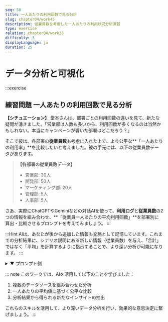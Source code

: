 ```yaml
---
seq: 50
title: 一人あたりの利用回数で見る分析
slug: chapter04/work45
description: 従業員数を考慮した一人あたりの利用状況分析演習
type: exercise
relation: chapter04/work33
difficulty: 3
displayLanguage: ja
duration: 25
---
```


# データ分析と可視化
:::exercise
## 練習問題 一人あたりの利用回数で見る分析


**【シチュエーション】**
堂本さんは、部署ごとの利用回数の違いを見て、新たな疑問が湧きました。「営業部は人数も多いから、利用回数が多くなるのは当然かもしれない。本当にキャンペーンが響いた部署はどこだろう？」

そこで彼は、各部署の**従業員数**も考慮に入れた上で、より公平な**「一人あたりの利用率」**を比較したいと考えました。彼の手元には、以下の従業員数データがあります。

> **【各部署の従業員数データ】**
> - 営業部: 30人
> - 開発部: 50人
> - マーケティング部: 20人
> - 管理部: 5人
> - 人事部: 5人

さあ、実際にChatGPTやGeminiなどの対話AIを使って、**利用ログ**と**従業員数**の2つの情報を組み合わせ、**「従業員一人あたりの平均利用回数」**を部署別に算出・比較させるプロンプトを考えてみましょう。
:::

:::Hint
AIは、あなたが後から追加した情報も文脈として記憶しています。これまでの分析結果に、シナリオ説明にある新しい情報（従業員数）を与え、「合計」ではなく「平均」を計算するように指示することで、より深い分析が可能になります。
:::

<details>
<summary>▼ プロンプト例</summary>

```markdown
素晴らしい分析です。最後に、もう一段階深い分析をお願いします。
先ほどの部署別利用回数に、以下の従業員数データを加味して、より公平な利用率を算出したいです。

# 各部署の従業員数
- 営業部: 30人
- 開発部: 50人
- マーケティング部: 20人
- 管理部: 5人
- 人事部: 5人

# 指示
1.  部署ごとに「従業員一人あたりの平均利用回数」を算出してください。
2.  その結果を棒グラフで可視化してください。
3.  この結果から、総利用回数のランキングとは異なる、新しい発見があれば教えてください。
```

### 期待される出力例

```markdown
承知いたしました。従業員数を考慮した、一人あたりの平均利用回数を算出します。

**1. 従業員一人あたりの平均利用回数**
- 管理部: 30.0回/人 (150回 ÷ 5人)
- 人事部: 20.0回/人 (100回 ÷ 5人)
- 営業部: 15.0回/人 (450回 ÷ 30人)
- マーケティング部: 12.5回/人 (250回 ÷ 20人)
- 開発部: 6.0回/人 (300回 ÷ 50人)

**2. 部署別 平均利用回数の棒グラフ**

[部署別 平均利用回数の棒グラフの画像]

**3. 新たな発見**
総利用回数ではランキング下位だった**管理部**と**人事部**が、一人あたりの平均利用回数で見ると、最も積極的にアプリを活用している、という新しい事実が判明しました。
これは、少人数の部署であっても、特定の業務改善ニーズに合致すれば、非常に高い利用率を示すことを示唆しています。今後の施策では、全部署への一律なアプローチだけでなく、各部署の課題に合わせた小規模なワークショップなども有効かもしれません。
```
</details>

::: note
このワークでは、AIを活用して以下のことを学びました：

1. 複数のデータソースを組み合わせた分析
2. 一人あたりの平均値に基づく公平な比較
3. 分析結果から得られる新たなインサイトの抽出

これらのスキルを活用して、より深いデータ分析を行い、効果的な意思決定に繋げましょう。
:::
